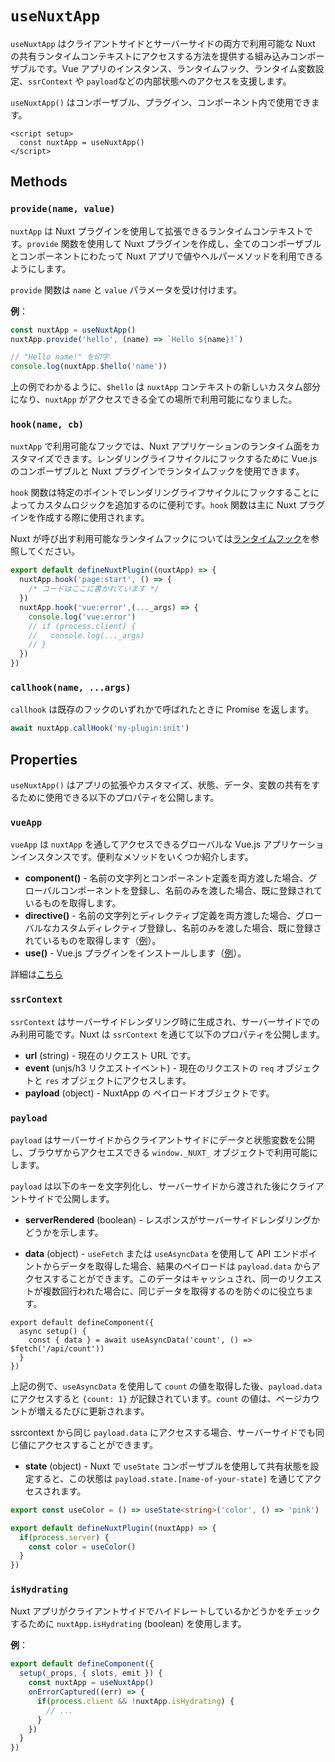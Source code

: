 # `useNuxtApp`
`useNuxtApp` はクライアントサイドとサーバーサイドの両方で利用可能な Nuxt の共有ランタイムコンテキストにアクセスする方法を提供する組み込みコンポーザブルです。Vue アプリのインスタンス、ランタイムフック、ランタイム変数設定、`ssrContext` や `payload`などの内部状態へのアクセスを支援します。

`useNuxtApp()` はコンポーザブル、プラグイン、コンポーネント内で使用できます。

```Vue
<script setup>
  const nuxtApp = useNuxtApp()
</script>
```

## Methods
### `provide(name, value)`
`nuxtApp` は Nuxt プラグインを使用して拡張できるランタイムコンテキストです。`provide` 関数を使用して Nuxt プラグインを作成し、全てのコンポーザブルとコンポーネントにわたって Nuxt アプリで値やヘルパーメソッドを利用できるようにします。

`provide` 関数は `name` と `value` パラメータを受け付けます。

**例**：
```ts
const nuxtApp = useNuxtApp()
nuxtApp.provide('hello', (name) => `Hello ${name}!`)

// "Hello name!" を印字
console.log(nuxtApp.$hello('name'))
```

上の例でわかるように、`$hello` は `nuxtApp` コンテキストの新しいカスタム部分になり、`nuxtApp` がアクセスできる全ての場所で利用可能になりました。

### `hook(name, cb)`
`nuxtApp` で利用可能なフックでは、Nuxt アプリケーションのランタイム面をカスタマイズできます。レンダリングライフサイクルにフックするために Vue.js のコンポーザブルと Nuxt プラグインでランタイムフックを使用できます。

`hook` 関数は特定のポイントでレンダリングライフサイクルにフックすることによってカスタムロジックを追加するのに便利です。`hook` 関数は主に Nuxt プラグインを作成する際に使用されます。

Nuxt が呼び出す利用可能なランタイムフックについては[ランタイムフック](https://nuxt.com/docs/api/advanced/hooks#app-hooks-runtime)を参照してください。

```ts
export default defineNuxtPlugin((nuxtApp) => {
  nuxtApp.hook('page:start', () => {
    /* コードはここに書かれています */
  })
  nuxtApp.hook('vue:error',(..._args) => {
    console.log('vue:error')
    // if (process.client) {
    //   console.log(..._args)
    // }
  })
})
```

### `callhook(name, ...args)`
`callhook` は既存のフックのいずれかで呼ばれたときに Promise を返します。

```ts
await nuxtApp.callHook('my-plugin:init')
```

## Properties
`useNuxtApp()` はアプリの拡張やカスタマイズ、状態、データ、変数の共有をするために使用できる以下のプロパティを公開します。

### `vueApp`
`vueApp` は `nuxtApp` を通してアクセスできるグローバルな Vue.js アプリケーションインスタンスです。便利なメソッドをいくつか紹介します。
- **component()** - 名前の文字列とコンポーネント定義を両方渡した場合、グローバルコンポーネントを登録し、名前のみを渡した場合、既に登録されているものを取得します。
- **directive()** - 名前の文字列とディレクティブ定義を両方渡した場合、グローバルなカスタムディレクティブ登録し、名前のみを渡した場合、既に登録されているものを取得します（[例](https://nuxt.com/docs/guide/directory-structure/plugins#vue-directives)）。
- **use()** - Vue.js プラグインをインストールします（[例](https://nuxt.com/docs/guide/directory-structure/plugins#vue-plugins)）。

詳細は[こちら](https://vuejs.org/api/application.html#createapp)

### `ssrContext`
`ssrContext` はサーバーサイドレンダリング時に生成され、サーバーサイドでのみ利用可能です。Nuxt は `ssrContext` を通じて以下のプロパティを公開します。
- **url** (string) - 現在のリクエスト URL です。
- **event** (unjs/h3 リクエストイベント) - 現在のリクエストの `req` オブジェクトと `res` オブジェクトにアクセスします。
- **payload** (object) - NuxtApp の ペイロードオブジェクトです。

### `payload`
`payload` はサーバーサイドからクライアントサイドにデータと状態変数を公開し、ブラウザからアクセエスできる `window._NUXT_` オブジェクトで利用可能にします。

`payload` は以下のキーを文字列化し、サーバーサイドから渡された後にクライアントサイドで公開します。

- **serverRendered** (boolean) - レスポンスがサーバーサイドレンダリングかどうかを示します。

- **data** (object) - `useFetch` または `useAsyncData` を使用して API エンドポイントからデータを取得した場合、結果のペイロードは `payload.data` からアクセスすることができます。このデータはキャッシュされ、同一のリクエストが複数回行われた場合に、同じデータを取得するのを防ぐのに役立ちます。

```Vue
export default defineComponent({
  async setup() {
    const { data } = await useAsyncData('count', () => $fetch('/api/count'))
  }
})
```

上記の例で、`useAsyncData` を使用して `count` の値を取得した後、`payload.data` にアクセスすると `{count: 1}` が記録されています。`count` の値は、ページカウントが増えるたびに更新されます。

ssrcontext から同じ `payload.data` にアクセスする場合、サーバーサイドでも同じ値にアクセスすることができます。

- **state** (object) - Nuxt で `useState` コンポーザブルを使用して共有状態を設定すると、この状態は `payload.state.[name-of-your-state]` を通じてアクセスされます。

```ts
export const useColor = () => useState<string>('color', () => 'pink')

export default defineNuxtPlugin((nuxtApp) => {
  if(process.server) {
    const color = useColor()
  }
})
```

### `isHydrating`
Nuxt アプリがクライアントサイドでハイドレートしているかどうかをチェックするために `nuxtApp.isHydrating` (boolean) を使用します。

**例**：
```ts
export default defineComponent({
  setup(_props, { slots, emit }) {
    const nuxtApp = useNuxtApp()
    onErrorCaptured((err) => {
      if(process.client && !nuxtApp.isHydrating) {
        // ...
      }
    })
  }
})
```